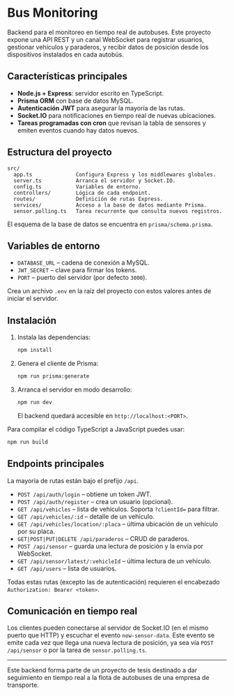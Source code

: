 # Bus Monitoring

Backend para el monitoreo en tiempo real de autobuses. Este proyecto expone una API REST y un canal WebSocket para registrar usuarios, gestionar vehículos y paraderos, y recibir datos de posición desde los dispositivos instalados en cada autobús.

## Características principales

- **Node.js + Express**: servidor escrito en TypeScript.
- **Prisma ORM** con base de datos MySQL.
- **Autenticación JWT** para asegurar la mayoría de las rutas.
- **Socket.IO** para notificaciones en tiempo real de nuevas ubicaciones.
- **Tareas programadas con cron** que revisan la tabla de sensores y emiten eventos cuando hay datos nuevos.

## Estructura del proyecto

```
src/
  app.ts              Configura Express y los middlewares globales.
  server.ts           Arranca el servidor y Socket.IO.
  config.ts           Variables de entorno.
  controllers/        Lógica de cada endpoint.
  routes/             Definición de rutas Express.
  services/           Acceso a la base de datos mediante Prisma.
  sensor.polling.ts   Tarea recurrente que consulta nuevos registros.
```

El esquema de la base de datos se encuentra en `prisma/schema.prisma`.

## Variables de entorno

- `DATABASE_URL` – cadena de conexión a MySQL.
- `JWT_SECRET` – clave para firmar los tokens.
- `PORT` – puerto del servidor (por defecto `3000`).

Crea un archivo `.env` en la raíz del proyecto con estos valores antes de iniciar el servidor.

## Instalación

1. Instala las dependencias:
   ```bash
   npm install
   ```
2. Genera el cliente de Prisma:
   ```bash
   npm run prisma:generate
   ```
3. Arranca el servidor en modo desarrollo:
   ```bash
   npm run dev
   ```
   El backend quedará accesible en `http://localhost:<PORT>`.

Para compilar el código TypeScript a JavaScript puedes usar:
```bash
npm run build
```

## Endpoints principales

La mayoría de rutas están bajo el prefijo `/api`.

- `POST /api/auth/login` – obtiene un token JWT.
- `POST /api/auth/register` – crea un usuario (opcional).
- `GET /api/vehicles` – lista de vehículos. Soporta `?clientId=` para filtrar.
- `GET /api/vehicles/:id` – detalle de un vehículo.
- `GET /api/vehicles/location/:placa` – última ubicación de un vehículo por su placa.
- `GET|POST|PUT|DELETE /api/paraderos` – CRUD de paraderos.
- `POST /api/sensor` – guarda una lectura de posición y la envía por WebSocket.
- `GET /api/sensor/latest/:vehicleId` – última lectura de un vehículo.
- `GET /api/users` – lista de usuarios.

Todas estas rutas (excepto las de autenticación) requieren el encabezado `Authorization: Bearer <token>`.

## Comunicación en tiempo real

Los clientes pueden conectarse al servidor de Socket.IO (en el mismo puerto que HTTP) y escuchar el evento `new-sensor-data`. Este evento se emite cada vez que llega una nueva lectura de posición, ya sea vía `POST /api/sensor` o por la tarea de `sensor.polling.ts`.

---

Este backend forma parte de un proyecto de tesis destinado a dar seguimiento en tiempo real a la flota de autobuses de una empresa de transporte.
